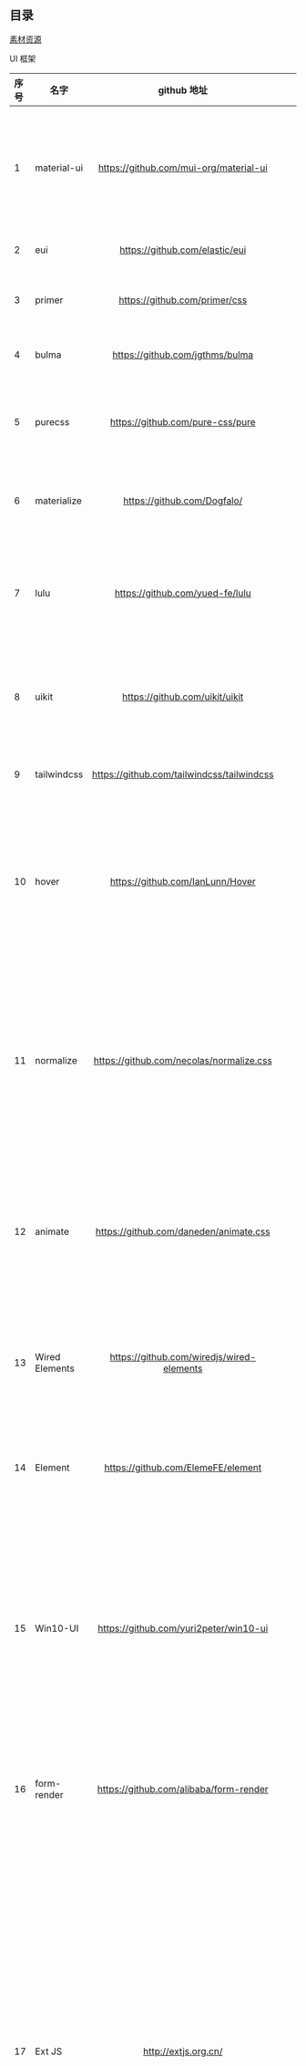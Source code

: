## 目录

[素材资源](https://sandunppt.com/ "ppt，图片，字体，插件，还有一些在线办公的一些工具箱等等")

UI 框架

|  序号 | 名字 | github 地址 | 在线文档 | 其他说明
|  :---- | --- | :----: |   ----:  | --- 
| 1 | material-ui | https://github.com/mui-org/material-ui | https://material-ui.com/zh/ | MATERIAL-UI : React 组件用于更快速、更简便的 web 开发。你也可以建立你自己的设计系统，或者从 Material Design 开始。
| 2 | eui | https://github.com/elastic/eui | https://elastic.github.io/eui/#/ | Elastic UI Framework 🙌 [实例](https://elastic.github.io/eui/#/guidelines/text-scales )
| 3 | primer | https://github.com/primer/css | https://primer.style/css | The CSS design system that powers GitHub 
| 4 | bulma | https://github.com/jgthms/bulma | https://bulma.io/documentation/ | Modern CSS framework based on Flexbox
| 5 | purecss | https://github.com/pure-css/pure | http://www.purecss.cn/ | 美国雅虎公司出品的一组轻量级、响应式纯css模块，适用于任何Web项目
| 6 | materialize  |https://github.com/Dogfalo/|https://materializecss.com/ | Materialize, a CSS Framework based on Material Design
| 7 | lulu | https://github.com/yued-fe/lulu | https://l-ui.com/content/about/design.html | lulu整个项目就是提供一些UI组件的JS和CSS，很纯粹的JS和CSS，没有任何矫揉造作的“变身”处理。
| 8 | uikit | https://github.com/uikit/uikit | https://getuikit.com/docs/introduction | A lightweight and modular front-end framework for developing fast and powerful web interfaces 
| 9 | tailwindcss | https://github.com/tailwindcss/tailwindcss | https://tailwindcss.com/ | A utility-first CSS framework for rapid UI development
| 10 | hover | https://github.com/IanLunn/Hover  | http://ianlunn.github.io/Hover/ | CSS3动力悬停效果的集合，适用于链接，按钮，徽标，SVG，特色图像等。轻松应用于您自己的元素，修改或仅用于灵感。提供CSS，Sass和LESS
| 11 | normalize | https://github.com/necolas/normalize.css | http://nicolasgallagher.com/about-normalize-css/ | Normalize.css是一种CSS reset的替代方案。它在默认的HTML元素样式上提供了跨浏览器的高度一致性。相比于传统的CSS reset，Normalize.css是一种现代的、为HTML5准备的优质替代方案
| 12 | animate | https://github.com/daneden/animate.css | https://daneden.github.io/animate.css/ | 一个CSS动画的跨浏览器库。因为易于使用易于使用 A cross-browser library of CSS animations. As easy to use as an easy thing
| 13 | Wired Elements | https://github.com/wiredjs/wired-elements | https://wiredjs.com/ | Wired Elements 是一系列具有 ### *手绘* ### 外观的基本 UI 元素，这些 UI 元素可以用于线框、模型等手绘风格页面。 
| 14 | Element | https://github.com/ElemeFE/element | http://element-ui.cn/#/zh-CN |  Element，一套为开发者、设计师和产品经理准备的基于 Vue 2.0 的桌面端组件库 
| 15 | Win10-UI  | https://github.com/yuri2peter/win10-ui | http://win10ui.yuri2.cn/src/doc.html | Win10-UI是一款win10风格的后台UI框架。它使用了丰富的win10桌面元素，包括桌面图标、窗口化子页面管理、开始菜单、动态小磁贴等组件，兼容主流现代浏览器及移动端的屏幕尺寸，适合快速开发后台管理系统的前端界面。
| 16 | form-render | https://github.com/alibaba/form-render | https://alibaba.github.io/form-render/#/ | 跨组件体系的表单渲染引擎 - 通过 JSON Schema 快速生成自定义表单配置界面
| 17 | Ext JS | http://extjs.org.cn/ | https://docs.sencha.com/ | Ext JS是一个流行的JavaScript框架，它为使用跨浏览器功能构建Web应用程序提供了丰富的UI。 Ext JS基本上用于创建桌面应用程序它支持所有现代浏览器，如IE6 +，FF，Chrome，safari 6+ 等。而sencha，sencha touch的另一个产品用于移动应用程序。Ext JS基于MVC / MVVM架构。 最新版本的Ext JS 6是一个单一的平台，可以用于桌面和移动应用程序，而不需要为不同的平台提供不同的代码。
| 18 | tabler | https://github.com/tabler/tabler | https://tabler.io/ | Tabler is free and open-source HTML Dashboard UI Kit built on Bootstrap 
| 19 | gentelella | https://github.com/ColorlibHQ/gentelella | https://colorlib.com/polygon/gentelella/index.html | Free Bootstrap 4 Admin Dashboard Template 
| 20 | react-bootstrap | https://react-bootstrap.github.io/ |  https://github.com/react-bootstrap/react-bootstrap |   | Bootstrap components built with React
| 21 | 待定 | 待定 | 待定 | 待定

* 语法
  * http://css.doyoe.com/
  * https://tympanus.net/codrops/css_reference/
  * https://www.css88.com/tool/css3Preview/Transform.html
  * https://qishaoxuan.github.io/css_tricks/
  * https://afeld.github.io/emoji-css/emoji.css
  * https://chokcoco.github.io/CSS-Inspiration/#/
* 定义规则
  * https://vgpena.github.io/winning-with-css-variables/
  * https://www.smashingmagazine.com/2017/04/start-using-css-custom-properties/
* 按钮
  *  https://codepen.io/alphami/pen/qeqQmp
* error页面
  * https://codepen.io/HIC/pen/bXwvjp
  * https://codepen.io/DavidJAldred/pen/WqLxme
* 导航
  * https://codepen.io/knyttneve/pen/LKrGBy
* 收集特效
  * https://cssfx.dev/
* 精选片段
  * https://github.com/30-seconds/30-seconds-of-css
* 渐变
  * https://webgradients.com/
* Flexbox
  * https://github.com/veedrin/horseshoe/tree/master/flex
* 215天气主题图标和CSS
  * https://github.com/erikflowers/weather-icons
* Web 图标指南-英文:
  * https://dev.to/adrianbdesigns/icon-workflow-for-the-web-an-in-depth-guide-26hj

[↑ 返回目录 ↑](#目录)
